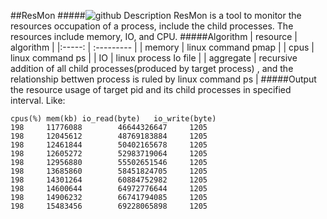 ##ResMon
#####![github](http://github.com/unicorn.png "github")  Description
ResMon is a tool to monitor the resources occupation of a process, include the child processes. The resources include memory, IO, and CPU.
#####Algorithm
| resource | algorithm |
|:-----: | :--------- |
| memory   | linux command pmap |
| cpus | linux command ps |
| IO | linux process Io file |
| aggregate | recursive addition of all child processes(produced by target process) , and the relationship bettwen process is ruled by linux command ps | 
#####Output
the resource usage of target pid and its child processes in specified interval. Like:
```
cpus(%) mem(kb) io_read(byte)   io_write(byte)  
198     11776088        46644326647     1205  
198     12045612        48769183884     1205  
198     12461844        50402165678     1205  
198     12605272        52983719064     1205  
198     12956880        55502651546     1205  
198     13685860        58451824705     1205  
198     14301264        60884752982     1205  
198     14600644        64972776644     1205  
198     14906232        66741794085     1205  
198     15483456        69228065898     1205  
```

